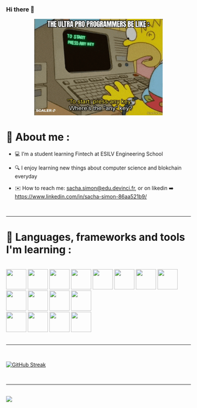 ### Hi there 👋

<div id="header" align="center">
  <img src="codeur.gif" width="350"/>
</div>


# 🧑 About me :

- 💻 I’m a student learning Fintech at ESILV Engineering School

- 🔍 I enjoy learning new things about computer science and blokchain everyday

- ✉️ How to reach me: sacha.simon@edu.devinci.fr, or on likedin ➡️ https://www.linkedin.com/in/sacha-simon-86aa521b9/

   <br>
---

# 🧰 Languages, frameworks and tools I'm learning :

   <br>
<div align="left" >
   <img src="https://cdn.jsdelivr.net/gh/devicons/devicon/icons/html5/html5-original.svg" width="55" height="55"/>
   <img src="https://cdn.jsdelivr.net/gh/devicons/devicon/icons/css3/css3-original.svg" width="55" height="55"/>
   <img src="https://cdn.jsdelivr.net/gh/devicons/devicon/icons/javascript/javascript-original.svg" width="55" height="55"/>
   <img src="https://cdn.jsdelivr.net/gh/devicons/devicon/icons/python/python-original.svg" width="55" height="55"/>
   <img src="https://cdn.jsdelivr.net/gh/devicons/devicon/icons/csharp/csharp-original.svg" width="55" height="55"/>   
   <img src="https://cdn.jsdelivr.net/gh/devicons/devicon/icons/mysql/mysql-original.svg" width="55" height="55"/> 
  <img src="https://cdn.jsdelivr.net/gh/devicons/devicon/icons/php/php-original.svg" width="55" height="55"/>
  <img src="https://cdn.jsdelivr.net/gh/devicons/devicon/icons/solidity/solidity-original.svg" width="55" height="55"/>

   <br>
   <img src="https://cdn.jsdelivr.net/gh/devicons/devicon/icons/nodejs/nodejs-original-wordmark.svg" width="55" height="55"/>      
   <img src="https://cdn.jsdelivr.net/gh/devicons/devicon/icons/react/react-original-wordmark.svg" width="55" height="55"/>
   <img src="https://cdn.jsdelivr.net/gh/devicons/devicon/icons/nextjs/nextjs-original-wordmark.svg" width="55" height="55"/>
   <img src="https://cdn.jsdelivr.net/gh/devicons/devicon/icons/sqlite/sqlite-original-wordmark.svg" width="55" height="55"/>

   <br>
   <img src="https://cdn.jsdelivr.net/gh/devicons/devicon/icons/npm/npm-original-wordmark.svg" width="55" height="55"/>
   <img src="https://cdn.jsdelivr.net/gh/devicons/devicon/icons/vscode/vscode-original.svg" width="55" height="55" />
   <img src="https://cdn.jsdelivr.net/gh/devicons/devicon/icons/git/git-original.svg" width="55" height="55"/>   
   <img src="https://cdn.jsdelivr.net/gh/devicons/devicon/icons/docker/docker-original.svg" width="55" height="55"/>

</div>

   <br>

---
   <br>

[![GitHub Streak](http://github-readme-streak-stats.herokuapp.com?user=Sacha924&theme=highcontrast&hide_border=true&currStreakLabel=e59e00)](https://git.io/streak-stats)

  <br>
  
---
   <br>
   
<img height="180em" src="https://github-readme-stats-git-masterrstaa-rickstaa.vercel.app/api/top-langs/?username=Sacha924&layout=compact&theme=vision-friendly-dark&hide_border=true&count_private=true&exclude_repo=Web-Development-Project&langs_count=6&title_color=e59e00" />
